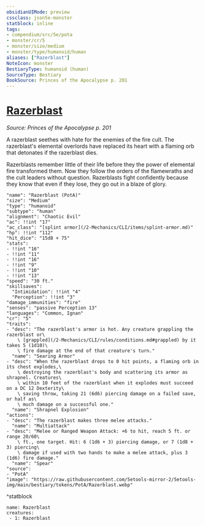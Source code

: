 ```yaml
---
obsidianUIMode: preview
cssclass: json5e-monster
statblock: inline
tags:
- compendium/src/5e/pota
- monster/cr/5
- monster/size/medium
- monster/type/humanoid/human
aliases: ["Razerblast"]
NoteIcon: monster
BestiaryType: humanoid (human)
SourceType: Bestiary
BookSource: Princes of the Apocalypse p. 201
---
```

# [Razerblast](2-Mechanics\CLI\bestiary\humanoid/razerblast-pota.md)
*Source: Princes of the Apocalypse p. 201*  

A razerblast seethes with hate for the enemies of the fire cult. The razerblast's elemental overlords have replaced its heart with a flaming orb that detonates if the razerblast dies.

Razerblasts remember little of their life before they the power of elemental fire transformed them. Now they follow the orders of the flamewraths and the cult leaders without question. Razerblasts fight confidently because they know that even if they lose, they go out in a blaze of glory.

```statblock
"name": "Razerblast (PotA)"
"size": "Medium"
"type": "humanoid"
"subtype": "human"
"alignment": "Chaotic Evil"
"ac": !!int "17"
"ac_class": "[splint armor](/2-Mechanics/CLI/items/splint-armor.md)"
"hp": !!int "112"
"hit_dice": "15d8 + 75"
"stats":
- !!int "16"
- !!int "11"
- !!int "16"
- !!int "9"
- !!int "10"
- !!int "13"
"speed": "30 ft."
"skillsaves":
  "Intimidation": !!int "4"
  "Perception": !!int "3"
"damage_immunities": "fire"
"senses": "passive Perception 13"
"languages": "Common, Ignan"
"cr": "5"
"traits":
- "desc": "The razerblast's armor is hot. Any creature grappling the razerblast or\
    \ [grappled](/2-Mechanics/CLI/rules/conditions.md#grappled) by it takes 5 (1d10)\
    \ fire damage at the end of that creature's turn."
  "name": "Searing Armor"
- "desc": "When the razerblast drops to 0 hit points, a flaming orb in its chest explodes,\
    \ destroying the razerblast's body and scattering its armor as shrapnel. Creatures\
    \ within 10 feet of the razerblast when it explodes must succeed on a DC 12 Dexterity\
    \ saving throw, taking 21 (6d6) piercing damage on a failed save, or half as\
    \ much damage on a successful one."
  "name": "Shrapnel Explosion"
"actions":
- "desc": "The razerblast makes three melee attacks."
  "name": "Multiattack"
- "desc": "Melee or Ranged Weapon Attack: +6 to hit, reach 5 ft. or range 20/60\
    \ ft., one target. Hit: 6 (1d6 + 3) piercing damage, or 7 (1d8 + 3) piercing\
    \ damage if used with two hands to make a melee attack, plus 3 (1d6) fire damage."
  "name": "Spear"
"source":
- "PotA"
"image": "https://raw.githubusercontent.com/5etools-mirror-2/5etools-img/main/bestiary/tokens/PotA/Razerblast.webp"
```
^statblock

```encounter-table
name: Razerblast
creatures:
 - 1: Razerblast
```